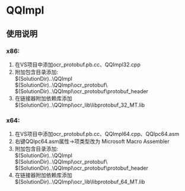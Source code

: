 # QQImpl

## 使用说明

### x86:
1. 在VS项目中添加ocr_protobuf.pb.cc、QQImpl32.cpp
2. 附加包含目录添加:  
$(SolutionDir)..\QQImpl  
$(SolutionDir)..\QQImpl\ocr_protobuf\  
$(SolutionDir)..\QQImpl\ocr_protobuf\protobuf_header
3. 在链接器附加依赖库添加 $(SolutionDir)..\QQImpl\ocr_lib\libprotobuf_32_MT.lib

### x64:
1. 在VS项目中添加ocr_protobuf.pb.cc、QQImpl64.cpp、QQIpc64.asm
2. 右键QQIpc64.asm属性->项类型改为 Microsoft Macro Assembler
2. 附加包含目录添加:  
$(SolutionDir)..\QQImpl  
$(SolutionDir)..\QQImpl\ocr_protobuf\  
$(SolutionDir)..\QQImpl\ocr_protobuf\protobuf_header
3. 在链接器附加依赖库添加 $(SolutionDir)..\QQImpl\ocr_lib\libprotobuf_64_MT.lib
